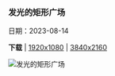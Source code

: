 ### 发光的矩形广场

日期：2023-08-14

**下载**  |  [1920x1080](https://cn.bing.com/th?id=OHR.TaorminaSquare_ZH-CN0273325652_1920x1080.jpg)  |  [3840x2160](https://cn.bing.com/th?id=OHR.TaorminaSquare_ZH-CN0273325652_UHD.jpg)

![发光的矩形广场](https://cn.bing.com/th?id=OHR.TaorminaSquare_ZH-CN0273325652_1920x1080.jpg "四月九日广场，陶尔米纳，西西里岛，意大利 (© rudi1976/Alamy)")

